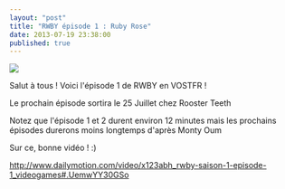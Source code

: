 ```yaml
---
layout: "post"
title: "RWBY épisode 1 : Ruby Rose"
date: 2013-07-19 23:38:00
published: true
---
```

![](https://images.wikia.com/rwby/images/b/be/Ruby_headphones.jpg)

Salut à tous ! Voici l'épisode 1 de RWBY en VOSTFR !

Le prochain épisode sortira le 25 Juillet chez Rooster Teeth

Notez que l'épisode 1 et 2 durent environ 12 minutes mais les prochains épisodes durerons moins longtemps d'après Monty Oum

Sur ce, bonne vidéo ! :)

<http://www.dailymotion.com/video/x123abh_rwby-saison-1-episode-1_videogames#.UemwYY30GSo>
